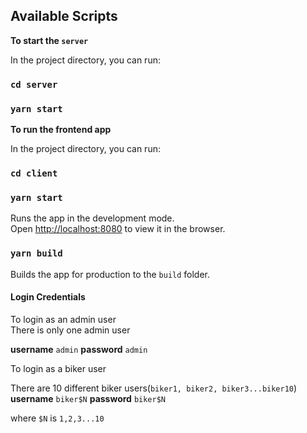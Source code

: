 
## Available Scripts

**To start the `server`**

In the project directory, you can run:  
### `cd server`
### `yarn start`

**To run the frontend app**

In the project directory, you can run:  
### `cd client`
### `yarn start`

Runs the app in the development mode.<br>
Open [http://localhost:8080](http://localhost:8080) to view it in the browser.

### `yarn build`
Builds the app for production to the `build` folder.

#### Login Credentials

To login as an admin user<br>
There is only one admin user<br>

**username** `admin`
**password** `admin`

To login as a biker user<br>

There are 10 different biker users(`biker1, biker2, biker3...biker10`)<br>
**username**  `biker$N`
**password**  `biker$N`

where `$N` is `1,2,3...10`
